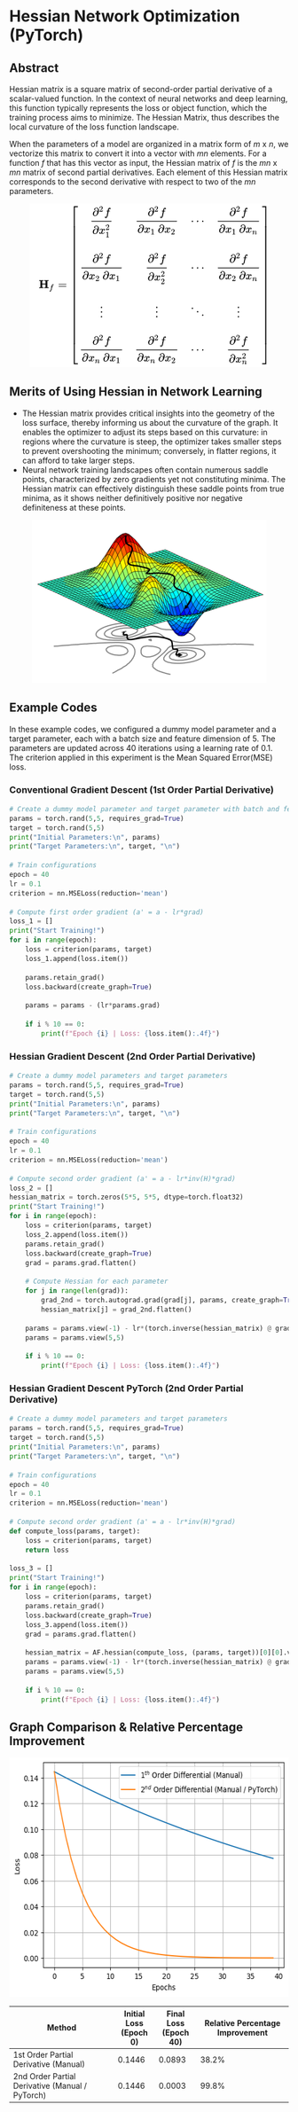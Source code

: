 # Hessian Network Optimization (PyTorch)
## Abstract
Hessian matrix is a square matrix of second-order partial derivative of a scalar-valued function. In the context of neural networks and deep learning, this function typically represents the loss or object function, which the training process aims to minimize. The Hessian Matrix, thus describes the local curvature of the loss function landscape.

When the parameters of a model are organized in a matrix form of *m* x *n*, we vectorize this matrix to convert it into a vector with *mn* elements. For a function *f* that has this vector as input, the Hessian matrix of *f* is the *mn* x *mn* matrix of second partial derivatives. Each element of this Hessian matrix corresponds to the second derivative with respect to two of the *mn* parameters.
<p align="center">
  <img width="431" height="295" src="images/hessian_matrix.png">
</p>

## Merits of Using Hessian in Network Learning
* The Hessian matrix provides critical insights into the geometry of the loss surface, thereby informing us about the curvature of the graph. It enables the optimizer to adjust its steps based on this curvature: in regions where the curvature is steep, the optimizer takes smaller steps to prevent overshooting the minimum; conversely, in flatter regions, it can afford to take larger steps.
* Neural network training landscapes often contain numerous saddle points, characterized by zero gradients yet not constituting minima. The Hessian matrix can effectively distinguish these saddle points from true minima, as it shows neither definitively positive nor negative definiteness at these points.
<p align="center">
  <img width="423" height="294" src="images/landscape_curvature.png">
</p>

## Example Codes 
In these example codes, we configured a dummy model parameter and a target parameter, each with a batch size and feature dimension of 5. The parameters are updated across 40 iterations using a learning rate of 0.1. The criterion applied in this experiment is the Mean Squared Error(MSE) loss.

### Conventional Gradient Descent (1st Order Partial Derivative)
```py
# Create a dummy model parameter and target parameter with batch and feature of 5
params = torch.rand(5,5, requires_grad=True)
target = torch.rand(5,5)
print("Initial Parameters:\n", params)
print("Target Parameters:\n", target, "\n")

# Train configurations
epoch = 40
lr = 0.1
criterion = nn.MSELoss(reduction='mean')

# Compute first order gradient (a' = a - lr*grad)
loss_1 = []
print("Start Training!")
for i in range(epoch):
    loss = criterion(params, target)
    loss_1.append(loss.item())

    params.retain_grad()
    loss.backward(create_graph=True)
    
    params = params - (lr*params.grad)
    
    if i % 10 == 0:
        print(f"Epoch {i} | Loss: {loss.item():.4f}")
```

### Hessian Gradient Descent (2nd Order Partial Derivative)
```py
# Create a dummy model parameters and target parameters
params = torch.rand(5,5, requires_grad=True)
target = torch.rand(5,5)
print("Initial Parameters:\n", params)
print("Target Parameters:\n", target, "\n")

# Train configurations
epoch = 40
lr = 0.1
criterion = nn.MSELoss(reduction='mean')

# Compute second order gradient (a' = a - lr*inv(H)*grad)
loss_2 = []
hessian_matrix = torch.zeros(5*5, 5*5, dtype=torch.float32)
print("Start Training!")
for i in range(epoch):
    loss = criterion(params, target)
    loss_2.append(loss.item())
    params.retain_grad()
    loss.backward(create_graph=True)
    grad = params.grad.flatten()

    # Compute Hessian for each parameter
    for j in range(len(grad)): 
        grad_2nd = torch.autograd.grad(grad[j], params, create_graph=True)[0]
        hessian_matrix[j] = grad_2nd.flatten()
        
    params = params.view(-1) - lr*(torch.inverse(hessian_matrix) @ grad)
    params = params.view(5,5)
    
    if i % 10 == 0:
        print(f"Epoch {i} | Loss: {loss.item():.4f}")
```

### Hessian Gradient Descent PyTorch (2nd Order Partial Derivative)
```py
# Create a dummy model parameters and target parameters
params = torch.rand(5,5, requires_grad=True)
target = torch.rand(5,5)
print("Initial Parameters:\n", params)
print("Target Parameters:\n", target, "\n")

# Train configurations
epoch = 40
lr = 0.1
criterion = nn.MSELoss(reduction='mean')

# Compute second order gradient (a' = a - lr*inv(H)*grad)
def compute_loss(params, target):
    loss = criterion(params, target)
    return loss

loss_3 = []
print("Start Training!")
for i in range(epoch):
    loss = criterion(params, target)
    params.retain_grad()
    loss.backward(create_graph=True)
    loss_3.append(loss.item())
    grad = params.grad.flatten()
    
    hessian_matrix = AF.hessian(compute_loss, (params, target))[0][0].view(25,25)
    params = params.view(-1) - lr*(torch.inverse(hessian_matrix) @ grad)
    params = params.view(5,5)
    
    if i % 10 == 0:
        print(f"Epoch {i} | Loss: {loss.item():.4f}")
```

## Graph Comparison & Relative Percentage Improvement
<p align="center">
  <img width="576" height="432" src="images/graph_result.png">
</p>

| Method | Initial Loss <br> (Epoch 0) | Final Loss <br> (Epoch 40) | Relative Percentage Improvement |
| ----- | --------- | --------- | --------- |
| 1st Order Partial Derivative (Manual) | 0.1446 | 0.0893 | 38.2% |
| 2nd Order Partial Derivative (Manual / PyTorch) | 0.1446 | 0.0003 | 99.8% |
